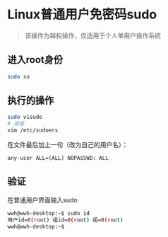# Linux普通用户免密码sudo

> 该操作为越权操作，仅适用于个人单用户操作系统

## 进入root身份

```bash
sudo su 
```

## 执行的操作

```bash
sudo visudo
# 或者
vim /etc/sudoers
```

在文件最后加上一句（改为自己的用户名）：

```text
any-user ALL=(ALL) NOPASSWD: ALL
```

## 验证

在普通用户界面输入sudo

```bash
wwh@wwh-desktop:~$ sudo id
用户id=0(root) 组id=0(root) 组=0(root)
wwh@wwh-desktop:~$
```

